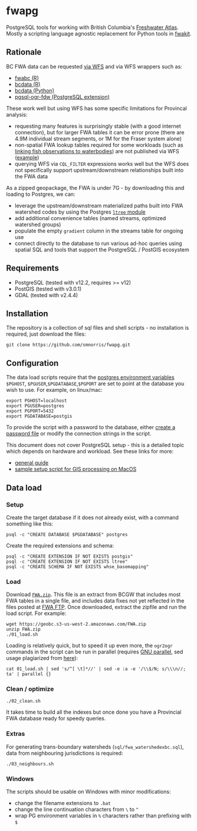 # fwapg

PostgreSQL tools for working with British Columbia's [Freshwater Atlas](https://www2.gov.bc.ca/gov/content/data/geographic-data-services/topographic-data/freshwater). Mostly a scripting language agnostic replacement for Python tools in [fwakit](https://github.com/smnorris/fwakit).

## Rationale

BC FWA data can be requested [via WFS](https://openmaps.gov.bc.ca/geo/pub/wfs?service=WFS&version=2.0.0&request=GetFeature&typeName=WHSE_BASEMAPPING.FWA_LAKES_POLY&outputFormat=json&SRSNAME=epsg%3A3005&CQL_FILTER=GNIS_NAME_1=%27Quamichan%20Lake%27) and via WFS wrappers such as:

- [fwabc (R)](https://github.com/poissonconsulting/fwabc)
- [bcdata (R)](https://github.com/bcgov/bcdata)
- [bcdata (Python)](https://github.com/smnorris/bcdata)
- [pgsql-ogr-fdw (PostgreSQL extension)](https://github.com/pramsey/pgsql-ogr-fdw)

These work well but using WFS has some specific limitations for Provincal analysis:

- requesting many features is surprisingly stable (with a good internet connection), but for larger FWA tables it can be error prone (there are 4.9M individual stream segments, or 1M for the Fraser system alone)
- non-spatial FWA lookup tables required for some workloads (such as [linking fish observations to waterbodies](https://github.com/smnorris/bcfishobs)) are not published via WFS ([example](https://catalogue.data.gov.bc.ca/dataset/freshwater-atlas-20k-50k-stream-cross-reference-table))
- querying WFS via `CQL_FILTER` expressions works well but the WFS does not specifically support upstream/downstream relationships built into the FWA data

As a zipped geopackage, the FWA is under 7G - by downloading this and loading to Postgres, we can:

- leverage the upstream/downstream materialized paths built into FWA watershed codes by using the Postgres [`ltree` module](https://www.postgresql.org/docs/current/ltree.html)
- add additional convenience tables (named streams, optimized watershed groups)
- populate the empty `gradient` column in the streams table for ongoing use
- connect directly to the database to run various ad-hoc queries using spatial SQL and tools that support the PostgreSQL / PostGIS ecosystem


## Requirements

- PostgreSQL (tested with v12.2, requires >= v12)
- PostGIS (tested with v3.0.1)
- GDAL (tested with v2.4.4)


## Installation

The repository is a collection of sql files and shell scripts - no installation is required, just download the files:

    git clone https://github.com/smnorris/fwapg.git


## Configuration

The data load scripts require that the [postgres environment variables](https://www.postgresql.org/docs/11/libpq-envars.html) `$PGHOST`, `$PGUSER`,`$PGDATABASE`,`$PGPORT` are set to point at the database you wish to use. For example, on linux/mac:

    export PGHOST=localhost
    export PGUSER=postgres
    export PGPORT=5432
    export PGDATABASE=postgis

To provide the script with a password to the database, either [create a password file]( https://www.postgresql.org/docs/11/libpq-pgpass.html) or modify the connection strings in the script.

This document does not cover PostgreSQL setup - this is a detailed topic which depends on hardware and workload. See these links for more:

- [general guide](https://wiki.postgresql.org/wiki/Performance_Optimization)
- [sample setup script for GIS processing on MacOS](https://github.com/bcgov/designatedlands/blob/master/scripts/postgres_mac_setup.sh)


## Data load

### Setup

Create the target database if it does not already exist, with a command something like this:

    psql -c "CREATE DATABASE $PGDATABASE" postgres

Create the required extensions and schema:

    psql -c "CREATE EXTENSION IF NOT EXISTS postgis"
    psql -c "CREATE EXTENSION IF NOT EXISTS ltree"
    psql -c "CREATE SCHEMA IF NOT EXISTS whse_basemapping"


### Load

Download [`FWA.zip`](https://geobc.s3-us-west-2.amazonaws.com/FWA.zip). This file is an extract from BCGW that includes most FWA tables in a single file, and includes data fixes not yet reflected in the files posted at [FWA FTP](ftp://ftp.geobc.gov.bc.ca/sections/outgoing/bmgs/FWA_Public). Once downloaded, extract the zipfile and run the load script. For example:

    wget https://geobc.s3-us-west-2.amazonaws.com/FWA.zip
    unzip FWA.zip
    ./01_load.sh

Loading is relatively quick, but to speed it up even more, the `ogr2ogr` commands in the script can be run in parallel (requires [GNU parallel](https://www.gnu.org/software/parallel), sed usage plagiarized from [here](https://catonmat.net/sed-one-liners-explained-part-one)):

    cat 01_load.sh | sed 's/^[ \t]*//' | sed -e :a -e '/\\$/N; s/\\\n//; ta' | parallel {}

### Clean / optimize

    ./02_clean.sh

It takes time to build all the indexes but once done you have a Provincial FWA database ready for speedy queries.


### Extras

For generating trans-boundary watersheds (`sql/fwa_watershedexbc.sql`), data from neighbouring jurisdictions is required:

    ./03_neighbours.sh

### Windows

The scripts should be usable on Windows with minor modifications:

 - change the filename extensions to `.bat`
 - change the line continuation characters from `\` to `^`
 - wrap PG environment variables in `%` characters rather than prefixing with `$`
